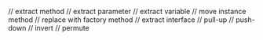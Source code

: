 // extract method
// extract parameter
// extract variable
// move instance method
// replace with factory method
// extract interface
// pull-up
// push-down
// invert
// permute


